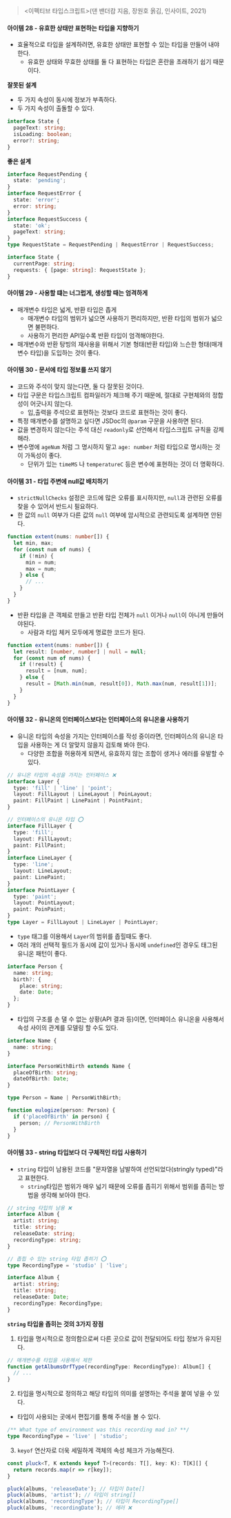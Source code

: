 > <이펙티브 타입스크립트>(댄 밴더캄 지음, 장원호 옭김, 인사이트, 2021)

#### 아이템 28 - 유효한 상태만 표현하는 타입을 지향하기

- 효율적으로 타입을 설계하려면, 유효한 상태만 표현할 수 있는 타입을 만들어 내야 한다.
  - 유효한 상태와 무효한 상태를 둘 다 표현하는 타입은 혼란을 초래하기 쉽기 때문이다.

**잘못된 설계**

- 두 가지 속성이 동시에 정보가 부족하다.
- 두 가지 속성이 출돌할 수 있다.

```ts
interface State {
  pageText: string;
  isLoading: boolean;
  error?: string;
}
```

**좋은 설계**

```ts
interface RequestPending {
  state: 'pending';
}
interface RequestError {
  state: 'error';
  error: string;
}
interface RequestSuccess {
  state: 'ok';
  pageText: string;
}
type RequestState = RequestPending | RequestError | RequestSuccess;

interface State {
  currentPage: string;
  requests: { [page: string]: RequestState };
}
```

#### 아이템 29 - 사용할 떄는 너그럽게, 생성할 때는 엄격하게

- 매개변수 타입은 넓게, 반환 타입은 좁게
  - 매개변수 타입의 범위가 넓으면 사용하기 편리하지만, 반환 타입의 범위가 넓으면 불편하다.
  - 사용하기 편리한 API일수록 반환 타입이 엄격해야한다.
- 매개변수와 반환 탕빙의 재사용을 위해서 기본 형태(반환 타입)와 느슨한 형태(매개변수 타입)을 도입하는 것이 좋다.

#### 아이템 30 - 문서에 타입 정보를 쓰지 않기

- 코드와 주석이 맞지 않는다면, 둘 다 잘못된 것이다.
- 타입 구문은 타입스크립트 컴파일러가 체크해 주기 때문에, 절대로 구현체와의 정합성이 어긋나지 않는다.
  - 입,출력을 주석으로 표현하는 것보다 코드로 표현하는 것이 좋다.
- 특정 매개변수를 설명하고 싶다면 JSDoc의 `@param` 구문을 사용하면 된다.
- 값을 변경하지 않는다는 주석 대신 `readonly`로 선언해서 타입스크립트 규칙을 강제해라.
- 변수명에 `ageNum` 처럼 그 명시하지 말고 `age: number` 처럼 타입으로 명시하는 것이 가독성이 좋다.
  - 단위가 있는 `timeMS` 나 `temperatureC` 등은 변수에 표현하는 것이 더 명확하다.

#### 아이템 31 - 타입 주변에 null값 배치하기

- `strictNullChecks` 설정은 코드에 많은 오류를 표시하지만, `null`과 관련된 오류를 찾을 수 있어서 반드시 필요하다.
- 한 값의 `null` 여부가 다른 값의 `null` 여부에 암시적으로 관련되도록 설계하면 안된다.

```ts
function extent(nums: number[]) {
  let min, max;
  for (const num of nums) {
    if (!min) {
      min = num;
      max = num;
    } else {
      // ...
    }
  }
}
```

- 반환 타입을 큰 객체로 만들고 반환 타입 전체가 `null` 이거나 `null`이 아니게 만들어야된다.
  - 사람과 타입 체커 모두에게 명료한 코드가 된다.

```ts
function extent(nums: number[]) {
  let result: [number, number] | null = null;
  for (const num of nums) {
    if (!result) {
      result = [num, num];
    } else {
      result = [Math.min(num, result[0]), Math.max(num, result[1])];
    }
  }
}
```

#### 아이템 32 - 유니온의 인터페이스보다는 인터페이스의 유니온을 사용하기

- 유니온 타입의 속성을 가지는 인터페이스를 작성 중이라면, 인터페이스의 유니온 타입을 사용하는 게 더 알맞지 않을지 검토해 봐야 한다.
  - 다양한 조합을 허용하게 되면서, 유효하지 않는 조합이 생겨나 에러를 유발할 수 있다.

```ts
// 유니온 타입의 속성을 가지는 인터페이스 ❌
interface Layer {
  type: 'fill' | 'line' | 'point';
  layout: FillLayout | LineLayout | PoinLayout;
  paint: FillPaint | LinePaint | PointPaint;
}

// 인터페이스의 유니온 타입 ⭕
interface FillLayer {
  type: 'fill';
  layout: FillLayout;
  paint: FillPaint;
}
interface LineLayer {
  type: 'line';
  layout: LineLayout;
  paint: LinePaint;
}
interface PointLayer {
  type: 'paint';
  layout: PointLayout;
  paint: PoinPaint;
}
type Layer = FillLayout | LineLayer | PointLayer;
```

- `type` 태그를 이용해서 `Layer`의 범위를 좁힐때도 좋다.
  <br />
- 여러 개의 선택적 필드가 동시에 값이 있거나 동시에 `undefined`인 경우도 태그된 유니온 패턴이 좋다.

```ts
interface Person {
  name: string;
  birth?: {
    place: string;
    date: Date;
  };
}
```

- 타입의 구조를 손 댈 수 없는 상황(API 결과 등)이면, 인터페이스 유니온을 사용해서 속성 사이의 관계를 모델링 할 수도 있다.

```ts
interface Name {
  name: string;
}

interface PersonWithBirth extends Name {
  placeOfBirth: string;
  dateOfBirth: Date;
}

type Person = Name | PersonWithBirth;

function eulogize(person: Person) {
  if ('placeOfBirth' in person) {
    person; // PersonWithBirth
  }
}
```

#### 아이템 33 - string 타입보다 더 구체적인 타입 사용하기

- `string` 타입이 남용된 코드를 "문자열을 남발하여 선언되었다(stringly typed)"라고 표현한다.
  - `string`타입은 범위가 매우 넓기 때문에 오류를 좁히기 위해서 범위를 좁히는 방법을 생각해 보아야 한다.

```ts
// string 타입의 남용 ❌
interface Album {
  artist: string;
  title: string;
  releaseDate: string;
  recordingType: string;
}

// 좁힙 수 있는 string 타입 좁히기 ⭕
type RecordingType = 'studio' | 'live';

interface Album {
  artist: string;
  title: string;
  releaseDate: Date;
  recordingType: RecordingType;
}
```

**`string` 타입을 좁히는 것의 3가지 장점**

1. 타입을 명시적으로 정의함으로써 다른 곳으로 값이 전달되어도 타입 정보가 유지된다.

```ts
// 매개변수를 타입을 사용해서 제한
function getAlbumsOrfType(recordingType: RecordingType): Album[] {
  // ...
}
```

2. 타입을 명시적으로 정의하고 해당 타입의 의미를 설명하는 주석을 붙여 넣을 수 있다.

- 타입이 사용되는 곳에서 편집기를 통해 주석을 볼 수 있다.

```ts
/** What type of environment was this recording mad in? **/
type RecordingType = 'live' | 'studio';
```

3. `keyof` 연산자로 더욱 세밀하게 객체의 속성 체크가 가능해진다.

```ts
const pluck<T, K extends keyof T>(records: T[], key: K): T[K][] {
  return records.map(r => r[key]);
}

pluck(albums, 'releaseDate'); // 타입이 Date[]
pluck(albums, 'artist'); // 타입이 string[]
pluck(albums, 'recordingType'); // 타입이 RecordingType[]
pluck(albums, 'recordingDate'); // 에러 ❌
```
